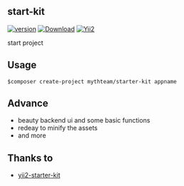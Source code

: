 start-kit
---------

[![version](https://img.shields.io/packagist/v/mythteam/starter-kit.svg?style=flat-square)](https://packagist.org/packages/mythteam/starter-kit)
[![Download](https://img.shields.io/packagist/dd/mythteam/starter-kit.svg?style=flat-square)](https://packagist.org/packages/mythteam/starter-kit)
[![Yii2](https://img.shields.io/badge/Powered_by-Yii_Framework-green.svg?style=flat)](http://www.yiiframework.com/)

start project


## Usage

```
$composer create-project mythteam/starter-kit appname
```

## Advance

* beauty backend ui and some basic functions
* redeay to minify the assets
* and more

## Thanks to

* [yii2-starter-kit](https://github.com/trntv/yii2-starter-kit)
